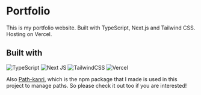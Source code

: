# Portfolio
This is my portfolio website.
Built with TypeScript, Next.js and Tailwind CSS. Hosting on Vercel.

## Built with
![TypeScript](https://img.shields.io/badge/typescript-%23007ACC.svg?style=for-the-badge&logo=typescript&logoColor=white)
![Next JS](https://img.shields.io/badge/Next-black?style=for-the-badge&logo=next.js&logoColor=white)
![TailwindCSS](https://img.shields.io/badge/tailwindcss-%2338B2AC.svg?style=for-the-badge&logo=tailwind-css&logoColor=white)
![Vercel](https://img.shields.io/badge/vercel-%23000000.svg?style=for-the-badge&logo=vercel&logoColor=white)

Also [Path-kanri](https://github.com/koyablue/path-kanri), which is the npm package that I made is used in this project to manage paths. So please check it out too if you are interested!
